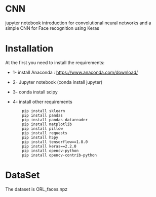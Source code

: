 # CNN

jupyter notebook introduction for convolutional neural networks and a simple CNN for Face recognition using Keras

# Installation
At the first you need to install the requirements:
 * 1- install Anaconda : https://www.anaconda.com/download/
 * 2- Jupyter notebook (conda install jupyter)
 * 3- conda install scipy
 * 4- install other requirements
 
           pip install sklearn
           pip install pandas
           pip install pandas-datareader
           pip install matplotlib
           pip install pillow
           pip install requests
           pip install h5py
           pip install tensorflow==1.8.0
           pip install keras==2.2.0
           pip install opencv-python
           pip install opencv-contrib-python

# DataSet
 The dataset is ORL_faces.npz
